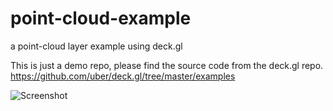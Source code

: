 # point-cloud-example
a point-cloud layer example using deck.gl


This is just a demo repo, please find the source code from the deck.gl repo.
https://github.com/uber/deck.gl/tree/master/examples


![Screenshot](gnavvy.github.io/point-cloud-example/screenshot.gif)
